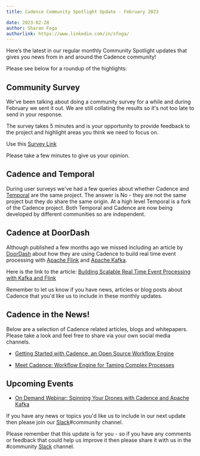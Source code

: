 ```yaml
---
title: Cadence Community Spotlight Update - February 2023

date: 2023-02-28
author: Sharan Foga
authorlink: https://www.linkedin.com/in/sfoga/
---
```

Here’s the latest in our regular monthly Community Spotlight updates that gives you news from in and around the Cadence community!

Please see below for a roundup of the highlights:

## Community Survey ##
We've been talking about doing a community survey for a while and during February we sent it out. We are still collating the results so it's not too late to send in your response.

The survey takes 5 minutes and is your opportunity to provide feedback to the project and highlight areas you think we need to focus on.

Use this [Survey Link](https://uber.surveymonkey.com/r/ZS83WJW)

Please take a few minutes to give us your opinion.

## Cadence and Temporal ##
During user surveys we've had a few queries about whether Cadence and [Temporal](https://temporal.io/) are the same project. The answer is No - they are not the same project but they do share the same origin. At a high level Temporal is a fork of the Cadence project. Both Temporal and Cadence are now being developed by different communities so are independent.

## Cadence at DoorDash ##
Although published a few months ago we missed including an article by [DoorDash](https://doordash.engineering/) about how they are using Cadence to build real time event processing with [Apache Flink](https://flink.apache.org/) and [Apache Kafka](https://kafka.apache.org/).

Here is the link to the article: [Building Scalable Real Time Event Processing with Kafka and Flink](https://doordash.engineering/2022/08/02/building-scalable-real-time-event-processing-with-kafka-and-flink/)

Remember to let us know if you have news, articles or blog posts about Cadence that you'd like us to include in these monthly updates.

## Cadence in the News!

Below are a selection of Cadence related articles, blogs and whitepapers. Please take a look and feel free to share via your own social media channels.

- [Getting Started with Cadence, an Open Source Workflow Engine](https://opensource.com/article/22/6/cadence-open-source-workflow-engine)

- [Meet Cadence: Workflow Engine for Taming Complex Processes](https://thenewstack.io/meet-cadence-workflow-engine-for-taming-complex-processes/)

## Upcoming Events

- [On Demand Webinar: Spinning Your Drones with Cadence and Apache Kafka](https://info.instaclustr.com/webinar-spinning-drones-cadence-kafka.html)

If you have any news or topics you'd like us to include in our next update then please join our [Slack](http://t.uber.com/cadence-slack)#community channel.

Please remember that this update is for you - so if you have any comments or feedback that could help us improve it then please share it with us in the #community [Slack](http://t.uber.com/cadence-slack) channel.
